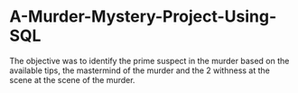 # A-Murder-Mystery-Project-Using-SQL
The objective was to identify the prime suspect in the murder based on the available tips, the mastermind of the murder and the 2 withness at the scene at the scene of the murder.
